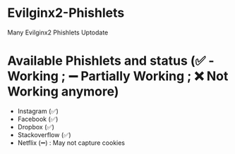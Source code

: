 # Evilginx2-Phishlets
Many Evilginx2 Phishlets Uptodate

# Available Phishlets and status (✅ - Working ; ➖ Partially Working ; ❌ Not Working anymore)
- Instagram (✅)
- Facebook (✅)
- Dropbox (✅)
- Stackoverflow (✅)
- Netflix (➖) : May not capture cookies
